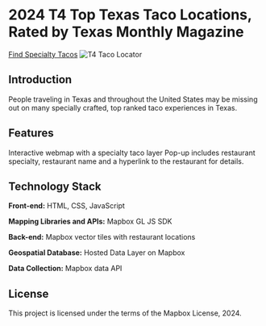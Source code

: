 # 2024 T4 Top Texas Taco Locations, Rated by Texas Monthly Magazine
[Find Specialty Tacos](https://ssebree993.github.io/Final_576) 
![T4 Taco Locator](https://github.com/user-attachments/assets/106036fe-8c17-43bd-8d10-a13e098fb531)

## Introduction
People traveling in Texas and throughout the United States may be missing out on many specially crafted, top ranked taco experiences in Texas.

## Features
Interactive webmap with a specialty taco layer
Pop-up includes restaurant specialty, restaurant name and a hyperlink to the restaurant for details. 

## Technology Stack
**Front-end:** HTML, CSS, JavaScript

**Mapping Libraries and APIs:** Mapbox GL JS SDK 

**Back-end:** Mapbox vector tiles with restaurant locations

**Geospatial Database:** Hosted Data Layer on Mapbox

**Data Collection:** Mapbox data API

## License
This project is licensed under the terms of the Mapbox License, 2024.
